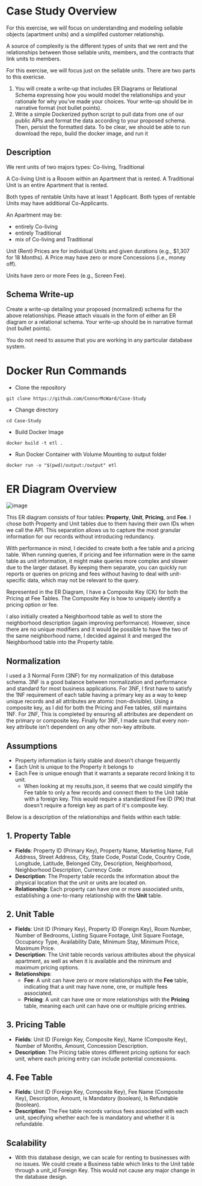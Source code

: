 # Case Study Overview
For this exercise, we will focus on understanding and modeling sellable 
objects (apartment units) and a simplifed customer relationship.

A source of complexity is the different types of units that we rent and the 
relationships between those sellable units, members, and the contracts that
link units to members.

For this exercise, we will focus just on the sellable units. There are two parts
to this exericse.

1. You will create a write-up that includes ER Diagrams or Relational Schema 
   expressing how you would model the relationships and your rationale for why 
   you've made your choices. Your write-up should be in narrative format (not bullet points).
2. Write a simple Dockerized python script to pull data from one of our public
   APIs and format the data according to your proposed schema. Then, persist
   the formatted data. To be clear, we should be able to run download the repo, build the docker image, and run it

## Description
We rent units of two majors types: Co-living, Traditional

A Co-living Unit is a Rooom within an Apartment that is rented.
A Traditional Unit is an entire Apartment that is rented.

Both types of rentable Units have at least 1 Applicant. 
Both types of rentable Units may have additional Co-Applicants.

An Apartment may be:
- entirely Co-living
- entirely Traditional
- mix of Co-living and Traditional

Unit (Rent) Prices are for individual Units and given durations (e.g., $1,307 for 18 Months).
A Price may have zero or more Concessions (i.e., money off).

Units have zero or more Fees (e.g., Screen Fee).


## Schema Write-up

Create a write-up detailing your proposed (normalized) schema for the above relationships.
Please attach visuals in the form of either an ER diagram or a relational schema.
Your write-up should be in narrative format (not bullet points).

You do not need to assume that you are working in any particular database system.


# Docker Run Commands
- Clone the repository
```
git clone https://github.com/ConnorMcWard/Case-Study
```

- Change directory
```
cd Case-Study
```

- Build Docker Image
```
docker build -t etl .
```

- Run Docker Container with Volume Mounting to output folder
```
docker run -v "$(pwd)/output:/output" etl
```


# ER Diagram Overview

![image](https://github.com/ConnorMcWard/Case-Study/assets/57818139/946d5071-f051-4bc6-9342-c227604dcf7e)


This ER diagram consists of four tables: **Property**, **Unit**, **Pricing**, and **Fee**. I chose both Property and Unit tables due to them having their own IDs when we call the API. This separation allows us to capture the most granular information for our records without introducing redundancy. 

With performance in mind, I decided to create both a fee table and a pricing table. When running queries, if pricing and fee information were in the same table as unit information, it might make queries more complex and slower due to the larger dataset. By keeping them separate, you can quickly run reports or queries on pricing and fees without having to deal with unit-specific data, which may not be relevant to the query.

Represented in the ER Diagram, I have a Composite Key (CK) for both the Pricing at Fee Tables. The Composite Key is how to uniquely identify a pricing option or fee.

 I also initially created a Neighborhood table as well to store the neighborhood description (again improving performance). However, since there are no unique modifiers and it would be possible to have the two of the same neighborhood name, I decided against it and merged the Neighborhood table into the Property table.

## Normalization
I used a 3 Normal Form (3NF) for my normalization of this database schema. 3NF is a good balance between normalization and performance and standard for most business applications. For 3NF, I first have to satisfy the 1NF requirement of each table having a primary key as a way to keep unique records and all attributes are atomic (non-divisible). Using a composite key, as I did for both the Pricing and Fee tables, still maintains 1NF. For 2NF, This is completed by ensuring all attributes are dependent on the primary or composite key. Finally for 3NF, I made sure that every non-key attribute isn't dependent on any other non-key attribute.

## Assumptions
 - Property information is fairly stable and doesn't change frequently
 - Each Unit is unique to the Property it belongs to
 - Each Fee is unique enough that it warrants a separate record linking it to unit.
   - When looking at my results.json, it seems that we could simplify the Fee table to only a few records and connect them to the Unit table with a foreign key. This would require a standardized Fee ID (PK) that doesn't require a foreign key as part of it's composite key.


Below is a description of the relationships and fields within each table:

## 1. Property Table
- **Fields**: Property ID (Primary Key), Property Name, Marketing Name, Full Address, Street Address, City, State Code, Postal Code, Country Code, Longitude, Latitude, Belonged City, Description, Neighborhood, Neighborhood Description, Currency Code.
- **Description**: The Property table records the information about the physical location that the unit or units are located on.
- **Relationship**: Each property can have one or more associated units, establishing a one-to-many relationship with the **Unit** table.

## 2. Unit Table
- **Fields**: Unit ID (Primary Key), Property ID (Foreign Key), Room Number, Number of Bedrooms, Listing Square Footage, Unit Square Footage, Occupancy Type, Availability Date, Minimum Stay, Minimum Price, Maximum Price.
- **Description**: The Unit table records various attributes about the physical apartment, as well as when it is available and the minimum and maximum pricing options.
- **Relationships**:
  - **Fee**: A unit can have zero or more relationships with the **Fee** table, indicating that a unit may have none, one, or multiple fees associated.
  - **Pricing**: A unit can have one or more relationships with the **Pricing** table, meaning each unit can have one or multiple pricing entries.

## 3. Pricing Table
- **Fields**: Unit ID (Foreign Key, Composite Key), Name (Composite Key), Number of Months, Amount, Concession Description.
- **Description**: The Pricing table stores different pricing options for each unit, where each pricing entry can include potential concessions.

## 4. Fee Table
- **Fields**: Unit ID (Foreign Key, Composite Key), Fee Name (Composite Key), Description, Amount, Is Mandatory (boolean), Is Refundable (boolean).
- **Description**: The Fee table records various fees associated with each unit, specifying whether each fee is mandatory and whether it is refundable.

## Scalability
- With this database design, we can scale for renting to businesses with no issues. We could create a Business table which links to the Unit table through a unit_id Foreign Key. This would not cause any major change in the database design.
